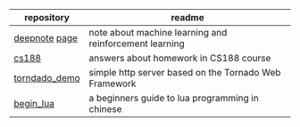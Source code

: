 repository | readme
---|---
[deepnote](https://github.com/lyricslee/deepnote) [page](https://lyricslee.github.io/deepnote/) | note about machine learning and reinforcement learning
[cs188](https://github.com/lyricslee/CS188) | answers about homework in CS188 course 
[torndado_demo](https://github.com/lyricslee/torndado_demo) |  simple http server based on the Tornado Web Framework 
[begin_lua](https://github.com/lyricslee/begin_lua)  | a beginners guide to lua programming in chinese
